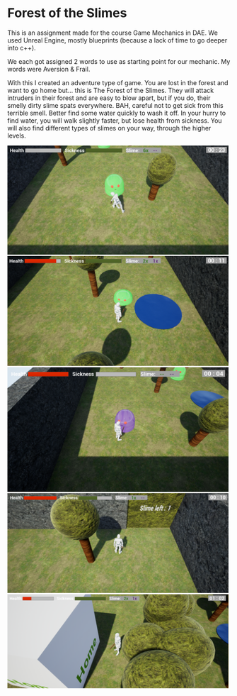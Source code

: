 # Forest of the Slimes

This is an assignment made for the course Game Mechanics in DAE. 
We used Unreal Engine, mostly blueprints (because a lack of time to go deeper into c++).

We each got assigned 2 words to use as starting point for our mechanic. My words were Aversion & Frail.

With this I created an adventure type of game. You are lost in the forest and want to go home but... this is The Forest of the Slimes. 
They will attack intruders in their forest and are easy to blow apart, but if you do, their smelly dirty slime spats everywhere. BAH, careful not to get sick from this terrible smell. Better find some water quickly to wash it off. In your hurry to find water, you will walk slightly faster, but lose health from sickness. You will also find different types of slimes on your way, through the higher levels.

<img src="Images/Screenshot1.png" width="500"/>
<img src="Images/Screenshot2.png" width="500"/>
<img src="Images/Screenshot3.png" width="500"/>
<img src="Images/Screenshot4.png" width="500"/>
<img src="Images/Screenshot5.png" width="500"/>
